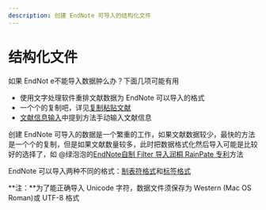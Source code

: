 ```yaml
---
description: 创建 EndNote 可导入的结构化文件
---
```


# 结构化文件

如果 EndNot e不能导入数据肿么办？下面几项可能有用

* 使用文字处理软件重排文献数据为 EndNote 可以导入的格式
* 一个个的复制吧，详见[复制粘贴文献](Copying_nPstngRefsDoctoEN.htm)
* [文献信息输入](../05EditRef/entering_references.htm)中提到方法手动输入文献信息

创建 EndNote 可导入的数据是一个繁重的工作，如果文献数据较少，最快的方法是一个个的复制，但是如果文献数量较多，此时把数据格式化然后导入可能是比较好的选择了，如 @绿泡泡的[EndNote自制 Filter 导入润桐 RainPate 专利](http://www.howsci.com/endnote-import-rainpate.html)方法

EndNote 可以导入两种不同的格式：[制表符格式](Creating_a_Tab_DelimFrmt.htm)和[标签格式](Creating_a_TaggedENImprtFl.htm)

**注：**为了能正确导入 Unicode 字符，数据文件须保存为 Western \(Mac OS Roman\)或 UTF-8 格式


